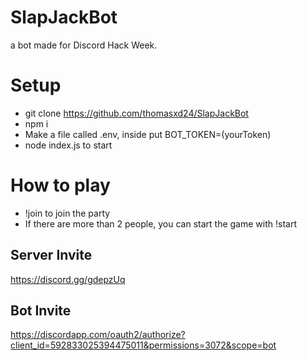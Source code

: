 # SlapJackBot
a bot made for Discord Hack Week.

# Setup
* git clone https://github.com/thomasxd24/SlapJackBot
* npm i
* Make a file called .env, inside put BOT_TOKEN=(yourToken)
* node index.js to start

# How to play
* !join to join the party
* If there are more than 2 people, you can start the game with !start

## Server Invite
https://discord.gg/gdepzUq

## Bot Invite
https://discordapp.com/oauth2/authorize?client_id=592833025394475011&permissions=3072&scope=bot
